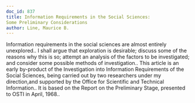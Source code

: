 ```yaml
---
doc_id: 837
title: Information Requirements in the Social Sciences: 
Some Preliminary Considerations
author: Line, Maurice B.
---
```


Information requirements in the social sciences are almost entirely 
unexplored.. I shall argue that exploration is desirable; discuss some of the
reasons why this is so; attempt an analysis of the factors to be investigated; 
and consider some possible methods of investigation.. This article is an early 
by-product of the Investigation into Information Requirements of the Social 
Sciences, being carried out by two researchers under my direction,and supported 
by the Office for Scientific and Technical Information.. It is based on the 
Report on the Preliminary Stage, presented to OSTI in April, 1968..